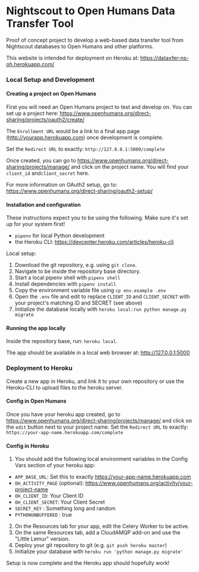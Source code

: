 # Nightscout to Open Humans Data Transfer Tool

Proof of concept project to develop a web-based data transfer tool from
Nightscout databases to Open Humans and other platforms.

This website is intended for deployment on Heroku at:
https://dataxfer-ns-oh.herokuapp.com/

### Local Setup and Development

#### Creating a project on Open Humans

First you will need an Open Humans project to test and develop on. You can set up a project here: https://www.openhumans.org/direct-sharing/projects/oauth2/create/

The `Enrollment URL` would be a link to a final app page (http://yourapp.herokuapp.com) once development is complete.

Set the `Redirect URL` to exactly: `http://127.0.0.1:5000/complete`

Once created, you can go to https://www.openhumans.org/direct-sharing/projects/manage/ and click on the project name. You will find your `client_id` and`client_secret` here.

For more information on OAuth2 setup, go to: https://www.openhumans.org/direct-sharing/oauth2-setup/

#### Installation and configuration

These instructions expect you to be using the following. Make sure it's set
up for your system first!

* `pipenv` for local Python development
* the Heroku CLI: https://devcenter.heroku.com/articles/heroku-cli

Local setup:

1. Download the git repository, e.g. using `git clone`.
2. Navigate to be inside the repository base directory.
3. Start a local pipenv shell with `pipenv shell`
4. Install dependencies with `pipenv install`
5. Copy the environment variable file using `cp env.example .env`
6. Open the `.env` file and edit to replace `CLIENT_ID` and `CLIENT_SECRET` with your project's matching ID and SECRET (see above)
7. Initialize the database locally with `heroku local:run python manage.py migrate`

#### Running the app locally

Inside the repository base, run: `heroku local`.

The app should be available in a local web browser at: http://127.0.0.1:5000

### Deployment to Heroku

Create a new app in Heroku, and link it to your own repository or use the Heroku-CLI to upload files to the heroku server.

#### Config in Open Humans

Once you have your heroku app created, go to https://www.openhumans.org/direct-sharing/projects/manage/ and click on the `edit` button next to your project name. Set the `Redirect URL` to exactly: `https://your-app-name.herokuapp.com/complete`

#### Config in Heroku

1. You should add the following local environment variables in the Config Vars section of your heroku app:
  * `APP_BASE_URL`: Set this to exactly https://your-app-name.herokuapp.com
  * `OH_ACTIVITY_PAGE` (optional): https://www.openhumans.org/activity/your-project-name
  * `OH_CLIENT_ID`: Your Client ID
  * `OH_CLIENT_SECRET`: Your Client Secret
  * `SECRET_KEY` : Something long and random
  * `PYTHONUNBUFFERED` : true
2. On the Resources tab for your app, edit the Celery Worker to be active.
3. On the same Resources tab, add a CloudAMQP add-on and use the "Little Lemur" version.
4. Deploy your git repository to git (e.g. `git push heroku master`)
5. Initialize your database with `heroku run 'python manage.py migrate'`

Setup is now complete and the Heroku app should hopefully work!
